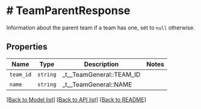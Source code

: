 # # TeamParentResponse

Information about the parent team if a team has one, set to `null` otherwise.

## Properties

Name | Type | Description | Notes
------------ | ------------- | ------------- | -------------
| `team_id` | ```string``` |  _t__TeamGeneral::TEAM_ID  |  |
| `name` | ```string``` |  _t__TeamGeneral::NAME  |  |

[[Back to Model list]](../../README.md#models) [[Back to API list]](../../README.md#endpoints) [[Back to README]](../../README.md)

